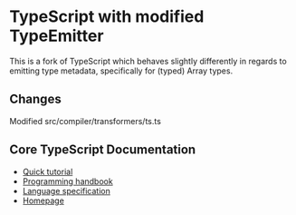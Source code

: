 
# TypeScript with modified TypeEmitter

This is a fork of TypeScript which behaves slightly differently in regards to emitting type metadata, specifically for (typed) Array types.


## Changes

Modified src/compiler/transformers/ts.ts


## Core TypeScript Documentation

*  [Quick tutorial](http://www.typescriptlang.org/Tutorial)
*  [Programming handbook](http://www.typescriptlang.org/Handbook)
*  [Language specification](https://github.com/Microsoft/TypeScript/blob/master/doc/spec.md)
*  [Homepage](http://www.typescriptlang.org/)
